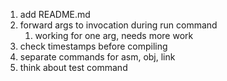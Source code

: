 1. add README.md
1. forward args to invocation during run command
   1. working for one arg, needs more work
1. check timestamps before compiling
1. separate commands for asm, obj, link
1. think about test command
